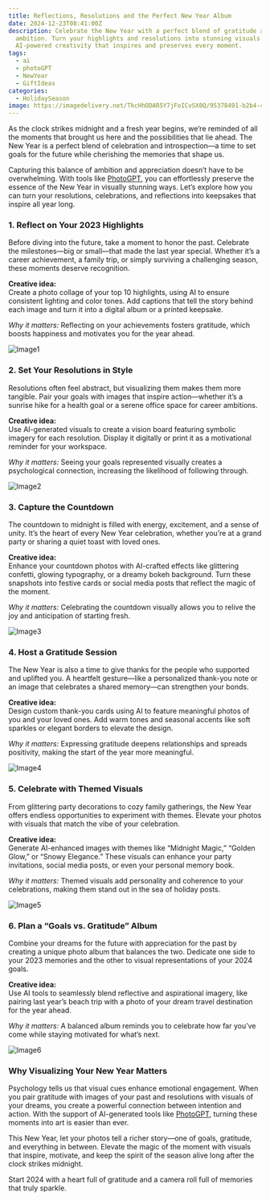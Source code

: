 ```yaml
---
title: Reflections, Resolutions and the Perfect New Year Album
date: 2024-12-23T08:41:00Z
description: Celebrate the New Year with a perfect blend of gratitude and
  ambition. Turn your highlights and resolutions into stunning visuals using
  AI-powered creativity that inspires and preserves every moment.
tags:
  - ai
  - photoGPT
  - NewYear
  - GiftIdeas
categories:
  - HolidaySeason
image: https://imagedelivery.net/TkcHhODAR5Y7jFoICvSX0Q/95378491-b2b4-4b90-57c4-a1b90bcbf200/public
---
```



As the clock strikes midnight and a fresh year begins, we’re reminded of all the moments that brought us here and the possibilities that lie ahead. The New Year is a perfect blend of celebration and introspection—a time to set goals for the future while cherishing the memories that shape us.  

Capturing this balance of ambition and appreciation doesn’t have to be overwhelming. With tools like [PhotoGPT](https://www.photogptai.com/), you can effortlessly preserve the essence of the New Year in visually stunning ways. Let’s explore how you can turn your resolutions, celebrations, and reflections into keepsakes that inspire all year long.  



### **1. Reflect on Your 2023 Highlights**  
Before diving into the future, take a moment to honor the past. Celebrate the milestones—big or small—that made the last year special. Whether it’s a career achievement, a family trip, or simply surviving a challenging season, these moments deserve recognition.  

**Creative idea:**  
Create a photo collage of your top 10 highlights, using AI to ensure consistent lighting and color tones. Add captions that tell the story behind each image and turn it into a digital album or a printed keepsake.  

*Why it matters:* Reflecting on your achievements fosters gratitude, which boosts happiness and motivates you for the year ahead.  

![Image1](https://imagedelivery.net/TkcHhODAR5Y7jFoICvSX0Q/6cc0902b-7cf8-4112-1637-6e242fefc500/q=100)

### **2. Set Your Resolutions in Style**  
Resolutions often feel abstract, but visualizing them makes them more tangible. Pair your goals with images that inspire action—whether it’s a sunrise hike for a health goal or a serene office space for career ambitions.  

**Creative idea:**  
Use AI-generated visuals to create a vision board featuring symbolic imagery for each resolution. Display it digitally or print it as a motivational reminder for your workspace.  

*Why it matters:* Seeing your goals represented visually creates a psychological connection, increasing the likelihood of following through.  

![Image2](https://imagedelivery.net/TkcHhODAR5Y7jFoICvSX0Q/e464a149-2227-4df2-5a2f-4e9e37bd4d00/public)

### **3. Capture the Countdown**  
The countdown to midnight is filled with energy, excitement, and a sense of unity. It’s the heart of every New Year celebration, whether you’re at a grand party or sharing a quiet toast with loved ones.  

**Creative idea:**  
Enhance your countdown photos with AI-crafted effects like glittering confetti, glowing typography, or a dreamy bokeh background. Turn these snapshots into festive cards or social media posts that reflect the magic of the moment.  

*Why it matters:* Celebrating the countdown visually allows you to relive the joy and anticipation of starting fresh.  

![Image3](https://imagedelivery.net/TkcHhODAR5Y7jFoICvSX0Q/5c7eff20-46b8-46e6-83d2-e58fd2175900/public)

### **4. Host a Gratitude Session**  
The New Year is also a time to give thanks for the people who supported and uplifted you. A heartfelt gesture—like a personalized thank-you note or an image that celebrates a shared memory—can strengthen your bonds.  

**Creative idea:**  
Design custom thank-you cards using AI to feature meaningful photos of you and your loved ones. Add warm tones and seasonal accents like soft sparkles or elegant borders to elevate the design.  

*Why it matters:* Expressing gratitude deepens relationships and spreads positivity, making the start of the year more meaningful.  

![Image4](https://imagedelivery.net/TkcHhODAR5Y7jFoICvSX0Q/1d8ebba9-f0af-42df-9068-4dccc0fd2400/public)

### **5. Celebrate with Themed Visuals**  
From glittering party decorations to cozy family gatherings, the New Year offers endless opportunities to experiment with themes. Elevate your photos with visuals that match the vibe of your celebration.  

**Creative idea:**  
Generate AI-enhanced images with themes like “Midnight Magic,” “Golden Glow,” or “Snowy Elegance.” These visuals can enhance your party invitations, social media posts, or even your personal memory book.  

*Why it matters:* Themed visuals add personality and coherence to your celebrations, making them stand out in the sea of holiday posts.  

![Image5](https://imagedelivery.net/TkcHhODAR5Y7jFoICvSX0Q/cb0c2c5f-129c-43a2-537d-3be2708d5300/public)

### **6. Plan a “Goals vs. Gratitude” Album**  
Combine your dreams for the future with appreciation for the past by creating a unique photo album that balances the two. Dedicate one side to your 2023 memories and the other to visual representations of your 2024 goals.  

**Creative idea:**  
Use AI tools to seamlessly blend reflective and aspirational imagery, like pairing last year’s beach trip with a photo of your dream travel destination for the year ahead.  

*Why it matters:* A balanced album reminds you to celebrate how far you’ve come while staying motivated for what’s next.  

![Image6](https://imagedelivery.net/TkcHhODAR5Y7jFoICvSX0Q/a5372b89-8266-4ff9-b3b0-cd06ce502200/public)

### **Why Visualizing Your New Year Matters**  

Psychology tells us that visual cues enhance emotional engagement. When you pair gratitude with images of your past and resolutions with visuals of your dreams, you create a powerful connection between intention and action. With the support of AI-generated tools like [PhotoGPT](https://www.photogptai.com/), turning these moments into art is easier than ever.  

This New Year, let your photos tell a richer story—one of goals, gratitude, and everything in between. Elevate the magic of the moment with visuals that inspire, motivate, and keep the spirit of the season alive long after the clock strikes midnight.  

Start 2024 with a heart full of gratitude and a camera roll full of memories that truly sparkle.
